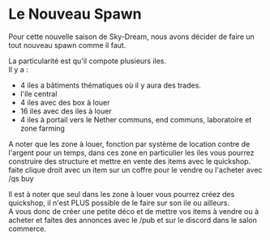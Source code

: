 # Le Nouveau Spawn

Pour cette nouvelle saison de Sky-Dream, nous avons décider de faire un tout nouveau spawn comme il faut.  
  
La particularité est qu'il compote plusieurs iles.  
Il y a :   
 - 4 iles a bâtiments thématiques où il y aura des trades.  
 - l'ile central  
 - 4 iles avec des box à louer  
 - 16 iles avec des iles à louer  
 - 4 iles à portail vers le Nether communs, end communs, laboratoire et zone farming  
  
A noter que les zone à louer, fonction par système de location contre de l'argent pour un temps, dans ces zone en particulier les iles vous pourrez construire des structure et mettre en vente des items avec le quickshop.  
faite clique droit avec un item sur un coffre pour le vendre ou l'acheter avec /qs buy

Il est à noter que seul dans les zone à louer vous pourrez créez des quickshop, il n'est PLUS possible de le faire sur son ile ou ailleurs.  
A vous donc de créer une petite déco et de mettre vos items à vendre ou à acheter et faites des annonces avec le /pub et sur le discord dans le salon commerce.

